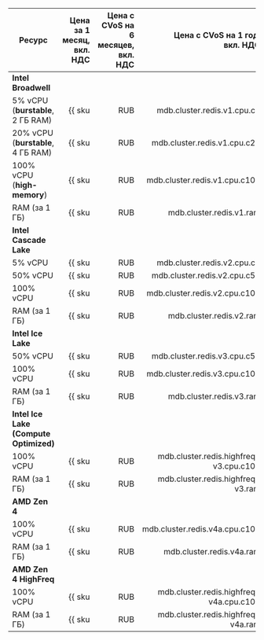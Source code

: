 
| Ресурс                             | Цена за 1 месяц,<br>вкл. НДС                             | Цена с CVoS на 6 месяцев,<br>вкл. НДС                                                 | Цена с CVoS на 1 год,<br>вкл. НДС                                                     |
|------------------------------------|---------------------------------------------------------:|--------------------------------------------------------------------------------------:|--------------------------------------------------------------------------------------:|
| **Intel Broadwell**                                                                                                                                                                                                                                                           |
| 5% vCPU (**burstable**, 2 ГБ RAM)  | {{ sku|RUB|mdb.cluster.redis.v1.cpu.c5|month|string }}   | −                                                                                     | −                                                                                     |
| 20% vCPU (**burstable**, 4 ГБ RAM) | {{ sku|RUB|mdb.cluster.redis.v1.cpu.c20|month|string }}  | −                                                                                     | −                                                                                     |
| 100% vCPU (**high-memory**)        | {{ sku|RUB|mdb.cluster.redis.v1.cpu.c100|month|string }} | −                                                                                     | −                                                                                     |
| RAM (за 1 ГБ)                      | {{ sku|RUB|mdb.cluster.redis.v1.ram|month|string }}      | −                                                                                     | −                                                                                     |
| **Intel Cascade Lake**                                                                                                                                                                                                                                                        |
| 5% vCPU                            | {{ sku|RUB|mdb.cluster.redis.v2.cpu.c5|month|string }}   | −                                                                                     | −                                                                                     |
| 50% vCPU                           | {{ sku|RUB|mdb.cluster.redis.v2.cpu.c50|month|string }}  | −                                                                                     | −                                                                                     |
| 100% vCPU                          | {{ sku|RUB|mdb.cluster.redis.v2.cpu.c100|month|string }} | {{ sku|RUB|v1.commitment.selfcheckout.m6.mdb.redis.cpu.c100.v2|month|string }} (-15%) | {{ sku|RUB|v1.commitment.selfcheckout.y1.mdb.redis.cpu.c100.v2|month|string }} (-22%) |
| RAM (за 1 ГБ)                      | {{ sku|RUB|mdb.cluster.redis.v2.ram|month|string }}      | {{ sku|RUB|v1.commitment.selfcheckout.m6.mdb.redis.ram.v2|month|string }} (-15%)      | {{ sku|RUB|v1.commitment.selfcheckout.y1.mdb.redis.ram.v2|month|string }} (-22%)      |
| **Intel Ice Lake**                                                                                                                                                                                                                                                            |
| 50% vCPU                           | {{ sku|RUB|mdb.cluster.redis.v3.cpu.c50|month|string }}  | −                                                                                     | −                                                                                     |
| 100% vCPU                          | {{ sku|RUB|mdb.cluster.redis.v3.cpu.c100|month|string }} | {{ sku|RUB|v1.commitment.selfcheckout.m6.mdb.redis.cpu.c100.v3|month|string }} (-15%) | {{ sku|RUB|v1.commitment.selfcheckout.y1.mdb.redis.cpu.c100.v3|month|string }} (-22%) |
| RAM (за 1 ГБ)                      | {{ sku|RUB|mdb.cluster.redis.v3.ram|month|string }}      | {{ sku|RUB|v1.commitment.selfcheckout.m6.mdb.redis.ram.v3|month|string }} (-15%)      | {{ sku|RUB|v1.commitment.selfcheckout.y1.mdb.redis.ram.v3|month|string }} (-22%)      |
| **Intel Ice Lake (Compute Optimized)** |
| 100% vCPU | {{ sku|RUB|mdb.cluster.redis.highfreq-v3.cpu.c100|month|string }} | − | − |
| RAM (за 1 ГБ) | {{ sku|RUB|mdb.cluster.redis.highfreq-v3.ram|month|string }} | − | − |
| **AMD Zen 4** |
| 100% vCPU                          | {{ sku|RUB|mdb.cluster.redis.v4a.cpu.c100|month|string }} | {{ sku|RUB|v1.commitment.selfcheckout.m6.mdb.redis.cpu.c100.v4a|month|string }} (-15%) | {{ sku|RUB|v1.commitment.selfcheckout.y1.mdb.redis.cpu.c100.v4a|month|string }} (-22%) |
| RAM (за 1 ГБ)                      | {{ sku|RUB|mdb.cluster.redis.v4a.ram|month|string }}      | {{ sku|RUB|v1.commitment.selfcheckout.m6.mdb.redis.ram.v4a|month|string }} (-15%)      | {{ sku|RUB|v1.commitment.selfcheckout.y1.mdb.redis.ram.v4a|month|string }} (-22%)      |
| **AMD Zen 4 HighFreq** |
| 100% vCPU | {{ sku|RUB|mdb.cluster.redis.highfreq-v4a.cpu.c100|month|string }} | − | − |
| RAM (за 1 ГБ) | {{ sku|RUB|mdb.cluster.redis.highfreq-v4a.ram|month|string }} | − | − |


